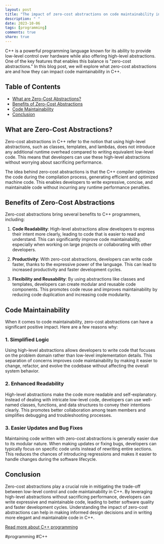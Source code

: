 ```yaml
---
layout: post
title: "The impact of zero-cost abstractions on code maintainability in C++"
description: " "
date: 2023-10-06
tags: [programming]
comments: true
share: true
---
```


C++ is a powerful programming language known for its ability to provide low-level control over hardware while also offering high-level abstractions. One of the key features that enables this balance is "zero-cost abstractions." In this blog post, we will explore what zero-cost abstractions are and how they can impact code maintainability in C++.

## Table of Contents
- [What are Zero-Cost Abstractions?](#what-are-zero-cost-abstractions)
- [Benefits of Zero-Cost Abstractions](#benefits-of-zero-cost-abstractions)
- [Code Maintainability](#code-maintainability)
- [Conclusion](#conclusion)

## What are Zero-Cost Abstractions?

Zero-cost abstractions in C++ refer to the notion that using high-level abstractions, such as classes, templates, and lambdas, does not introduce any additional runtime overhead compared to writing equivalent low-level code. This means that developers can use these high-level abstractions without worrying about sacrificing performance.

The idea behind zero-cost abstractions is that the C++ compiler optimizes the code during the compilation process, generating efficient and optimized machine code. This enables developers to write expressive, concise, and maintainable code without incurring any runtime performance penalties.

## Benefits of Zero-Cost Abstractions

Zero-cost abstractions bring several benefits to C++ programmers, including:

1. **Code Readability**: High-level abstractions allow developers to express their intent more clearly, leading to code that is easier to read and understand. This can significantly improve code maintainability, especially when working on large projects or collaborating with other developers.

2. **Productivity**: With zero-cost abstractions, developers can write code faster, thanks to the expressive power of the language. This can lead to increased productivity and faster development cycles.

3. **Flexibility and Reusability**: By using abstractions like classes and templates, developers can create modular and reusable code components. This promotes code reuse and improves maintainability by reducing code duplication and increasing code modularity.

## Code Maintainability

When it comes to code maintainability, zero-cost abstractions can have a significant positive impact. Here are a few reasons why:

### 1. **Simplified Logic**

Using high-level abstractions allows developers to write code that focuses on the problem domain rather than low-level implementation details. This separation of concerns improves code maintainability by making it easier to change, refactor, and evolve the codebase without affecting the overall system behavior.

### 2. **Enhanced Readability**

High-level abstractions make the code more readable and self-explanatory. Instead of dealing with intricate low-level code, developers can use well-named classes, functions, and data structures to convey their intentions clearly. This promotes better collaboration among team members and simplifies debugging and troubleshooting processes.

### 3. **Easier Updates and Bug Fixes**

Maintaining code written with zero-cost abstractions is generally easier due to its modular nature. When making updates or fixing bugs, developers can typically focus on specific code units instead of rewriting entire sections. This reduces the chances of introducing regressions and makes it easier to handle changes during the software lifecycle.

## Conclusion

Zero-cost abstractions play a crucial role in mitigating the trade-off between low-level control and code maintainability in C++. By leveraging high-level abstractions without sacrificing performance, developers can write expressive and maintainable code, leading to better software quality and faster development cycles. Understanding the impact of zero-cost abstractions can help in making informed design decisions and in writing more elegant and maintainable code in C++.

[Read more about C++ programming](https://example.com/c++)

#programming #C++